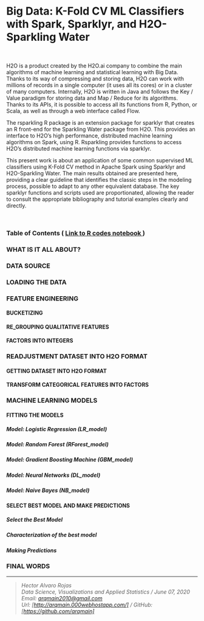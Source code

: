 # Big Data: K-Fold CV ML Classifiers with Spark, Sparklyr, and H2O-Sparkling Water

<br>

H2O is a product created by the H2O.ai company to combine the main algorithms of machine learning and statistical learning with Big Data. Thanks to its way of compressing and storing data, H2O can work with millions of records in a single computer (it uses all its cores) or in a cluster of many computers. Internally, H2O is written in Java and follows the Key / Value paradigm for storing data and Map / Reduce for its algorithms. Thanks to its APIs, it is possible to access all its functions from R, Python, or Scala, as well as through a web interface called Flow.

The rsparkling R package is an extension package for sparklyr that creates an R front-end for the Sparkling Water package from H2O. This provides an interface to H2O’s high performance, distributed machine learning algorithms on Spark, using R. Rsparkling provides functions to access H2O’s distributed machine learning functions via sparklyr.

This present work is about an application of some common supervised ML classifiers using K-Fold CV method in Apache Spark using Sparklyr and H2O-Sparkling Water. The main results obtained are presented here, providing a clear guideline that identifies the classic steps in the modeling process, possible to adapt to any other equivalent database. The key sparklyr functions and scripts used are proportionated, allowing the reader to consult the appropriate bibliography and tutorial examples clearly and directly.

<br>

### Table of Contents   (  [  Link to R codes notebook ]( https://github.com/arqmain/RProject/blob/master/RBigData/Sparklyr/Sparklyr_Sparkling_Water_H2O/H2O-SWater_KFold/KFold_CV_MLClassifiers_Sparklyr.pdf))

### WHAT IS IT ALL ABOUT?
### DATA SOURCE
### LOADING THE DATA
### FEATURE ENGINEERING
#### BUCKETIZING
#### RE_GROUPING QUALITATIVE FEATURES
#### FACTORS INTO INTEGERS

### READJUSTMENT DATASET INTO H2O FORMAT
#### GETTING DATASET INTO H2O FORMAT
#### TRANSFORM CATEGORICAL FEATURES INTO FACTORS

### MACHINE LEARNING MODELS
#### FITTING THE MODELS
##### Model: Logistic Regression (LR_model)
##### Model: Random Forest (RForest_model)
##### Model: Gradient Boosting Machine (GBM_model)
##### Model: Neural Networks (DL_model)
##### Model: Naive Bayes (NB_model)
#### SELECT BEST MODEL AND MAKE PREDICTIONS
##### Select the Best Model
##### Characterization of the best model
##### Making Predictions

### FINAL WORDS


<hr>

><i>Hector Alvaro Rojas<br>
>Data Science, Visualizations and Applied Statistics / June 07, 2020<br>
>Email: <arqmain2010@gmail.com> <br>
>Url: [http://arqmain.000webhostapp.com/]   /   GitHub: [https://github.com/arqmain]</i>
